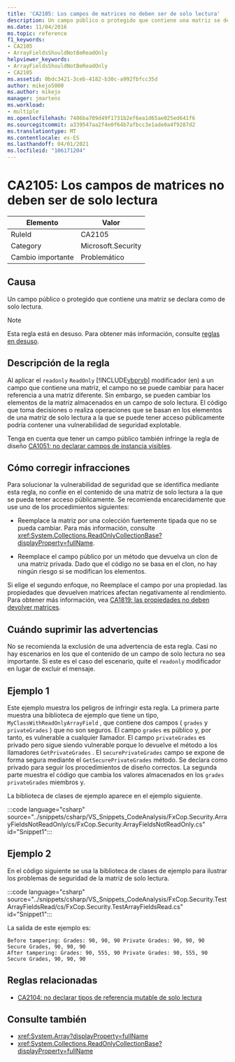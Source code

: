 ```yaml
---
title: 'CA2105: Los campos de matrices no deben ser de solo lectura'
description: Un campo público o protegido que contiene una matriz se declara como de solo lectura.
ms.date: 11/04/2016
ms.topic: reference
f1_keywords:
- CA2105
- ArrayFieldsShouldNotBeReadOnly
helpviewer_keywords:
- ArrayFieldsShouldNotBeReadOnly
- CA2105
ms.assetid: 0bdc3421-3ceb-4182-b30c-a992fbfcc35d
author: mikejo5000
ms.author: mikejo
manager: jmartens
ms.workload:
- multiple
ms.openlocfilehash: 7406ba709d49f1731b2ef6ea1d65ae025ed641f6
ms.sourcegitcommit: a339547aa2f4e0f64b7afbcc3e1ade0a4f9287d2
ms.translationtype: MT
ms.contentlocale: es-ES
ms.lasthandoff: 04/01/2021
ms.locfileid: "106171204"
---
```

# <a name="ca2105-array-fields-should-not-be-read-only"></a>CA2105: Los campos de matrices no deben ser de solo lectura

|Elemento|Valor|
|-|-|
|RuleId|CA2105|
|Category|Microsoft.Security|
|Cambio importante|Problemático|

## <a name="cause"></a>Causa
Un campo público o protegido que contiene una matriz se declara como de solo lectura.

> [!NOTE]
> Esta regla está en desuso. Para obtener más información, consulte [reglas en desuso](fxcop-unported-deprecated-rules.md).

## <a name="rule-description"></a>Descripción de la regla

Al aplicar el `readonly` `ReadOnly` [!INCLUDE[vbprvb](../code-quality/includes/vbprvb_md.md)] modificador (en) a un campo que contiene una matriz, el campo no se puede cambiar para hacer referencia a una matriz diferente. Sin embargo, se pueden cambiar los elementos de la matriz almacenados en un campo de solo lectura. El código que toma decisiones o realiza operaciones que se basan en los elementos de una matriz de solo lectura a la que se puede tener acceso públicamente podría contener una vulnerabilidad de seguridad explotable.

Tenga en cuenta que tener un campo público también infringe la regla de diseño [CA1051: no declarar campos de instancia visibles](/dotnet/fundamentals/code-analysis/quality-rules/ca1051).

## <a name="how-to-fix-violations"></a>Cómo corregir infracciones

Para solucionar la vulnerabilidad de seguridad que se identifica mediante esta regla, no confíe en el contenido de una matriz de solo lectura a la que se pueda tener acceso públicamente. Se recomienda encarecidamente que use uno de los procedimientos siguientes:

- Reemplace la matriz por una colección fuertemente tipada que no se pueda cambiar. Para más información, consulte <xref:System.Collections.ReadOnlyCollectionBase?displayProperty=fullName>.

- Reemplace el campo público por un método que devuelva un clon de una matriz privada. Dado que el código no se basa en el clon, no hay ningún riesgo si se modifican los elementos.

Si elige el segundo enfoque, no Reemplace el campo por una propiedad. las propiedades que devuelven matrices afectan negativamente al rendimiento. Para obtener más información, vea [CA1819: las propiedades no deben devolver matrices](/dotnet/fundamentals/code-analysis/quality-rules/ca1819).

## <a name="when-to-suppress-warnings"></a>Cuándo suprimir las advertencias

No se recomienda la exclusión de una advertencia de esta regla. Casi no hay escenarios en los que el contenido de un campo de solo lectura no sea importante. Si este es el caso del escenario, quite el `readonly` modificador en lugar de excluir el mensaje.

## <a name="example-1"></a>Ejemplo 1

Este ejemplo muestra los peligros de infringir esta regla. La primera parte muestra una biblioteca de ejemplo que tiene un tipo, `MyClassWithReadOnlyArrayField` , que contiene dos campos ( `grades` y `privateGrades` ) que no son seguros. El campo `grades` es público y, por tanto, es vulnerable a cualquier llamador. El campo `privateGrades` es privado pero sigue siendo vulnerable porque lo devuelve el método a los llamadores `GetPrivateGrades` . El `securePrivateGrades` campo se expone de forma segura mediante el `GetSecurePrivateGrades` método. Se declara como privado para seguir los procedimientos de diseño correctos. La segunda parte muestra el código que cambia los valores almacenados en los `grades` `privateGrades` miembros y.

La biblioteca de clases de ejemplo aparece en el ejemplo siguiente.

:::code language="csharp" source="../snippets/csharp/VS_Snippets_CodeAnalysis/FxCop.Security.ArrayFieldsNotReadOnly/cs/FxCop.Security.ArrayFieldsNotReadOnly.cs" id="Snippet1":::

## <a name="example-2"></a>Ejemplo 2

En el código siguiente se usa la biblioteca de clases de ejemplo para ilustrar los problemas de seguridad de la matriz de solo lectura.

:::code language="csharp" source="../snippets/csharp/VS_Snippets_CodeAnalysis/FxCop.Security.TestArrayFieldsRead/cs/FxCop.Security.TestArrayFieldsRead.cs" id="Snippet1":::

La salida de este ejemplo es:

```text
Before tampering: Grades: 90, 90, 90 Private Grades: 90, 90, 90  Secure Grades, 90, 90, 90
After tampering: Grades: 90, 555, 90 Private Grades: 90, 555, 90  Secure Grades, 90, 90, 90
```

## <a name="related-rules"></a>Reglas relacionadas

- [CA2104: no declarar tipos de referencia mutable de solo lectura](../code-quality/ca2104.md)

## <a name="see-also"></a>Consulte también

- <xref:System.Array?displayProperty=fullName>
- <xref:System.Collections.ReadOnlyCollectionBase?displayProperty=fullName>
